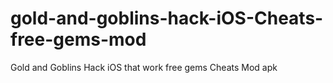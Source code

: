 # gold-and-goblins-hack-iOS-Cheats-free-gems-mod
Gold and Goblins Hack iOS that work free gems Cheats Mod apk
